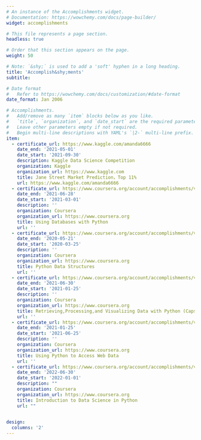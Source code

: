 ```yaml
---
# An instance of the Accomplishments widget.
# Documentation: https://wowchemy.com/docs/page-builder/
widget: accomplishments

# This file represents a page section.
headless: true

# Order that this section appears on the page.
weight: 50

# Note: `&shy;` is used to add a 'soft' hyphen in a long heading.
title: 'Accomplish&shy;ments'
subtitle:

# Date format
#   Refer to https://wowchemy.com/docs/customization/#date-format
date_format: Jan 2006

# Accomplishments.
#   Add/remove as many `item` blocks below as you like.
#   `title`, `organization`, and `date_start` are the required parameters.
#   Leave other parameters empty if not required.
#   Begin multi-line descriptions with YAML's `|2-` multi-line prefix.
item:
  - certificate_url: https://www.kaggle.com/amanda6666
    date_end: '2021-05-01'
    date_start: '2021-09-30'
    description: Kaggle Data Science Competition
    organization: Kaggle
    organization_url: https://www.kaggle.com
    title: Jane Street Market Prediction，Top 11%
    url: https://www.kaggle.com/amanda6666
  - certificate_url: https://www.coursera.org/account/accomplishments/verify/HXDR3PH54W5N
    date_end: '2021-06-28'
    date_start: '2021-03-01'
    description: ''
    organization: Coursera
    organization_url: https://www.coursera.org
    title: Using Databases with Python
    url: ''
  - certificate_url: https://www.coursera.org/account/accomplishments/verify/YG3K45LFHT3V
    date_end: '2020-05-21'
    date_start: '2020-03-25'
    description: ''
    organization: Coursera
    organization_url: https://www.coursera.org
    title: Python Data Structures
    url: ''
  - certificate_url: https://www.coursera.org/account/accomplishments/verify/AM6R97C8KAXX
    date_end: '2021-06-30'
    date_start: '2021-01-25'
    description: ''
    organization: Coursera
    organization_url: https://www.coursera.org
    title: Retrieving,Processing,and Visualizing Data with Python (Capstone)
    url: ''
  - certificate_url: https://www.coursera.org/account/accomplishments/verify/L3QYST2X6KDG
    date_end: '2021-01-25'
    date_start: '2021-06-25'
    description: ''
    organization: Coursera
    organization_url: https://www.coursera.org
    title: Using Python to Access Web Data
    url: ''
  - certificate_url: https://www.coursera.org/account/accomplishments/verify/UCJGB8HY2JEF
    date_end: '2022-06-30'
    date_start: '2022-01-01'
    description: ""
    organization: Coursera
    organization_url: https://www.coursera.org
    title: Introduction to Data Science in Python
    url: ""
  

design:
  columns: '2'
---
```

